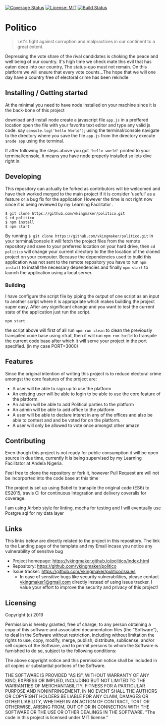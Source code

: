 [![Coverage Status](https://coveralls.io/repos/github/vkingmaker/politico/badge.svg?branch=develop)](https://coveralls.io/github/vkingmaker/politico?branch=develop)
[![License: MIT](https://img.shields.io/badge/License-MIT-yellow.svg)](https://opensource.org/licenses/MIT)
[![Build Status](https://travis-ci.com/vkingmaker/politico.svg?branch=develop)](https://travis-ci.com/vkingmaker/politico)

# Politico
> Let's fight against corruption and malpractices in our continent to a great extent.

Depressing the vote share of the rival candidates is choking the peace and well being of our
                    country.
                    It's high time we check mate this evil that has eaten deep into our country, The status-quo must
                    not remain. On this platform we will ensure that every vote counts...The hope that we will one day
                    have a country free of electoral crime has been rekindle


## Installing / Getting started
At the minimal you need to have node installed on your machine since it is the back-bone of this project

download and install node
create a javascript file `app.js` in a preffered location
open the file with your favorite text editor and type any valid js code. say `console.log('hello World')`;
using the terminal/console navigate to the directory where you save the file `app.js`
from the directory execute `$node app` using the terminal.

If after following the steps above you got `'hello world'` printed to your terminal/console, it means you have node properly installed so lets dive right in.

## Developing
This repository can actually be forked as contributors will be welcomed and have their worked merged to the main project if it is consider 'useful' as a feature or a bug fix for the application However the time is not right now since it is being reviewed by my Learning Facilitator .

```shell
$ git clone https://github.com/vkingmaker/politico.git
$ cd politico
$ npm install
$ npm start 
```

By running `$ git clone https://github.com/vkingmaker/politico.git` in your terminal/console it will fetch the project files from the remote repository and save to your preferred location on your hard drive, then `cd politico` will change your current directory to the the location of the cloned project on your computer. Because the dependencies used to build this application was not sent to the remote repository you have to run `npm install` to install the necessary dependencies and finally `npm start` to launch the application using a local server.


### Building

I have configure the script file by piping the output of one script as an input to another script where it is appropriate which makes building the project super easy.
After any significant change and you want to test the current state of the application just run the script. 

```shell
npm start
```

the script above will first of all run `npm run clean` to clean the previously transpiled code base using rifraf, then it will run `npm run build` to transpile the current code base after which it will serve your project in the port specified. (in my case PORT=3000)

## Features
Since the original intention of writing this project is to reduce 
electoral crime amongst the core features of the project are:

* A user will be able to sign up to use the platform
* An existing user will be able to login to be able to use the core feature of the platform.
* An admin will be able to add Political parties to the platform
* An admin will be able to add office to the platform
* A user will be able to declare interet in any of the offices and also be able to 
  contest and and be voted for on the platform.
* A user will only be allowed to vote once amongst other amazn


## Contributing

Even though this project is not ready for public consumption it will be open source in due time,
currently It is being supervised by my Learning Facilitator at Andela Nigeria.

Feel free to clone the repository or fork it, however Pull Request are will not be incorported into the code base at this time

The project is set up using Babel to transpile the original code (ES6) to ES2015, travis CI for continuous Integration and delivery
coveralls for coverage.

I am using Airbnb style for linting, mocha for testing and I will eventually use Postgre sql for my data layer

## Links

This links below are directly related to the project in this repository. 
The link to the Landing page of the template and my Email incase you notice 
any vulnerability of sensitve bug

- Project homepage: https://vkingmaker.github.io/politico/index.html
- Repository: https://github.com/vkingmaker/politico
- Issue tracker: https://github.com/vkingmaker/politico/issues
  - In case of sensitive bugs like security vulnerabilities, please contact
    vkingmaker1@gmail.com directly instead of using issue tracker. I value your effort
    to improve the security and privacy of this project!



## Licensing

Copyright (c) 2019 

Permission is hereby granted, free of charge, to any person obtaining a copy
of this software and associated documentation files (the "Software"), to deal
in the Software without restriction, including without limitation the rights
to use, copy, modify, merge, publish, distribute, sublicense, and/or sell
copies of the Software, and to permit persons to whom the Software is
furnished to do so, subject to the following conditions:

The above copyright notice and this permission notice shall be included in all
copies or substantial portions of the Software.

THE SOFTWARE IS PROVIDED "AS IS", WITHOUT WARRANTY OF ANY KIND, EXPRESS OR
IMPLIED, INCLUDING BUT NOT LIMITED TO THE WARRANTIES OF MERCHANTABILITY,
FITNESS FOR A PARTICULAR PURPOSE AND NONINFRINGEMENT. IN NO EVENT SHALL THE
AUTHORS OR COPYRIGHT HOLDERS BE LIABLE FOR ANY CLAIM, DAMAGES OR OTHER
LIABILITY, WHETHER IN AN ACTION OF CONTRACT, TORT OR OTHERWISE, ARISING FROM,
OUT OF OR IN CONNECTION WITH THE SOFTWARE OR THE USE OR OTHER DEALINGS IN THE
SOFTWARE.
"The code in this project is licensed under MIT license."
